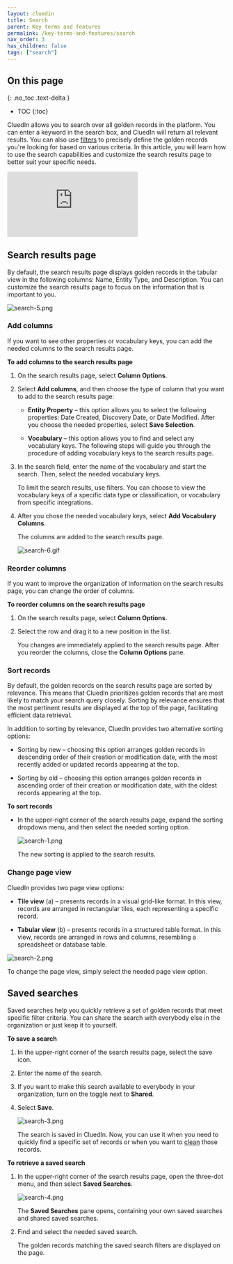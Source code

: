 ```yaml
---
layout: cluedin
title: Search
parent: Key terms and features
permalink: /key-terms-and-features/search
nav_order: 3
has_children: false
tags: ["search"]
---
```

## On this page
{: .no_toc .text-delta }
- TOC
{:toc}

CluedIn allows you to search over all golden records in the platform. You can enter a keyword in the search box, and CluedIn will return all relevant results. You can also use [filters](/key-terms-and-features/filters) to precisely define the golden records you're looking for based on various criteria. In this article, you will learn how to use the search capabilities and customize the search results page to better suit your specific needs.

<div class="videoFrame">
<iframe src="https://player.vimeo.com/video/1001999733?badge=0&amp;autopause=0&amp;player_id=0&amp;app_id=58479" frameborder="0" allow="autoplay; fullscreen; picture-in-picture; clipboard-write" title="Search capabilities in CluedIn"></iframe>
</div>

## Search results page

By default, the search results page displays golden records in the tabular view in the following columns: Name, Entity Type, and Description. You can customize the search results page to focus on the information that is important to you.

![search-5.png](../../assets/images/key-terms-and-features/search-5.png)

### Add columns

If you want to see other properties or vocabulary keys, you can add the needed columns to the search results page.

**To add columns to the search results page**

1. On the search results page, select **Column Options**.

1. Select **Add columns**, and then choose the type of column that you want to add to the search results page:

    - **Entity Property** – this option allows you to select the following properties: Date Created, Discovery Date, or Date Modified. After you choose the needed properties, select **Save Selection**.

    - **Vocabulary** – this option allows you to find and select any vocabulary keys. The following steps will guide you through the procedure of adding vocabulary keys to the search results page.

1. In the search field, enter the name of the vocabulary and start the search. Then, select the needed vocabulary keys.

    To limit the search results, use filters. You can choose to view the vocabulary keys of a specific data type or classification, or vocabulary from specific integrations.

1. After you chose the needed vocabulary keys, select **Add Vocabulary Columns**.

    The columns are added to the search results page.

    ![search-6.gif](../../assets/images/key-terms-and-features/search-6.gif)

### Reorder columns

If you want to improve the organization of information on the search results page, you can change the order of columns.

**To reorder columns on the search results page**

1. On the search results page, select **Column Options**.

1. Select the row and drag it to a new position in the list.

    You changes are immediately applied to the search results page. After you reorder the columns, close the **Column Options** pane.

### Sort records

By default, the golden records on the search results page are sorted by relevance. This means that CluedIn prioritizes golden records that are most likely to match your search query closely. Sorting by relevance ensures that the most pertinent results are displayed at the top of the page, facilitating efficient data retrieval.

In addition to sorting by relevance, CluedIn provides two alternative sorting options:

- Sorting by new – choosing this option arranges golden records in descending order of their creation or modification date, with the most recently added or updated records appearing at the top.

- Sorting by old – choosing this option arranges golden records in ascending order of their creation or modification date, with the oldest records appearing at the top.

**To sort records**

- In the upper-right corner of the search results page, expand the sorting dropdown menu, and then select the needed sorting option.

    ![search-1.png](../../assets/images/key-terms-and-features/search-1.png)

    The new sorting is applied to the search results.

### Change page view

CluedIn provides two page view options:

- **Tile view** (a) – presents records in a visual grid-like format. In this view, records are arranged in rectangular tiles, each representing a specific record.

- **Tabular view** (b) – presents records in a structured table format. In this view, records are arranged in rows and columns, resembling a spreadsheet or database table.

![search-2.png](../../assets/images/key-terms-and-features/search-2.png)

To change the page view, simply select the needed page view option.

## Saved searches

Saved searches help you quickly retrieve a set of golden records that meet specific filter criteria. You can share the search with everybody else in the organization or just keep it to yourself.

**To save a search**

1. In the upper-right corner of the search results page, select the save icon.

1. Enter the name of the search.

1. If you want to make this search available to everybody in your organization, turn on the toggle next to **Shared**.

1. Select **Save**.

    ![search-3.png](../../assets/images/key-terms-and-features/search-3.png)

    The search is saved in CluedIn. Now, you can use it when you need to quickly find a specific set of records or when you want to [clean](/preparation/clean) those records.

**To retrieve a saved search**

1. In the upper-right corner of the search results page, open the three-dot menu, and then select  **Saved Searches**.

    ![search-4.png](../../assets/images/key-terms-and-features/search-4.png)

    The **Saved Searches** pane opens, containing your own saved searches and shared saved searches.

1. Find and select the needed saved search.

    The golden records matching the saved search filters are displayed on the page.
